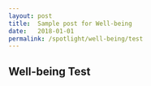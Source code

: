 ```yaml
---
layout: post
title:  Sample post for Well-being
date:   2018-01-01
permalink: /spotlight/well-being/test
---
```


## Well-being Test